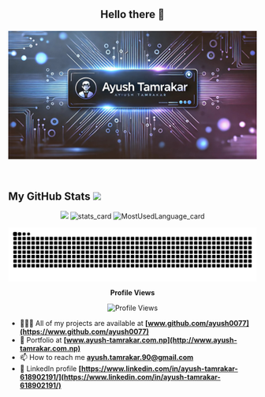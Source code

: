 ## <p align="center">Hello there 👋</p> 

<p align="center">
  <img src="/Assets/banner.jpg" alt="Introduction Banner.." style="text-align: center; margin-bottom: 30px;" />
</p>

##  My GitHub Stats <img src="https://i.pinimg.com/originals/65/c4/f4/65c4f452571be1261e9c623f7da488ac.gif" width="32px">

<p align="center">
  <img src="https://github-readme-streak-stats.herokuapp.com/?user=ayush0077&theme=radical" style="width:48%; height:auto;">

  <img alt="stats_card" height="auto" width="48%" src="https://github-readme-stats-sigma-five.vercel.app/api?username=ayush0077&count_private=true&theme=radical&show_icons=true" />
  <img alt="MostUsedLanguage_card" height="auto" width="50%" src ="https://github-readme-stats.vercel.app/api/top-langs/?username=ayush0077&layout=compact&hide_border=true&theme=radical&langs_count=4&hide=jupyter%20notebook,tex,css,php&size_weight=0.5&count_weight=0.5">
</p>

<p align="center">
  <img src="https://github.com/ayush0077/ayush0077/blob/output/github-contribution-grid-snake-dark.svg" align="center" alt="snake">
</p>
<p align="center">
  <strong>Profile Views</strong>
</p>
<p align="center">
  <img src="https://profile-counter.glitch.me/ayush0077/count.svg" alt="Profile Views">
</p>

- 👨🏿‍💻 All of my projects are available at **[www.github.com/ayush0077](https://www.github.com/ayush0077)**
- 💼 Portfolio at **[www.ayush-tamrakar.com.np](http://www.ayush-tamrakar.com.np)**
- 📫 How to reach me **ayush.tamrakar.90@gmail.com**
- 💼 LinkedIn profile **[https://www.linkedin.com/in/ayush-tamrakar-618902191/](https://www.linkedin.com/in/ayush-tamrakar-618902191/)**
